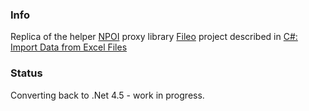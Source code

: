 ### Info

Replica of the helper [NPOI](https://npoi.codeplex.com/) proxy library [Fileo](https://github.com/kw677/Fileo) project described in [C#: Import Data from Excel Files](https://blogs.msdn.microsoft.com/oldnewthing/20160314-00/?p=93152)

### Status

Converting back to .Net 4.5 - work in progress.
